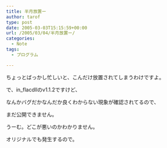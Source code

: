 ```yaml
---
title: 半月放置ー
author: tarof
type: post
date: 2005-03-03T15:15:59+00:00
url: /2005/03/04/半月放置ー/
categories:
  - Note
tags:
  - プログラム

---
```

ちょっとばっかし忙しいと、こんだけ放置されてしまうわけですよ。

で、in_flacdllのv1.1.2ですけど、
  
なんかバグだかなんだか良くわからない現象が確認されてるので、
  
まだ公開できません。

うーむ。どこが悪いのかわかりません。
  
オリジナルでも発生するので。